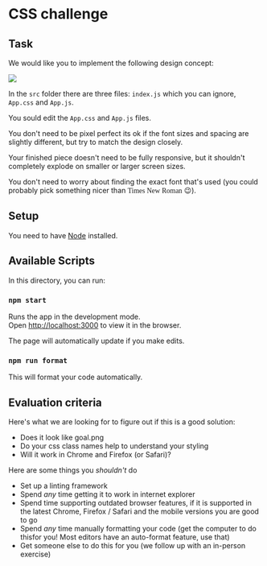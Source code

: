# CSS challenge

## Task

We would like you to implement the following design concept:

<img src="./src/goal.png" />

In the `src` folder there are three files: `index.js` which you can ignore,
`App.css` and `App.js`.

You sould edit the `App.css` and `App.js` files.

You don't need to be pixel perfect its ok if the font sizes and spacing are
slightly different, but try to match the design closely.

Your finished piece doesn't need to be fully responsive, but it shouldn't
completely explode on smaller or larger screen sizes.

You don't need to worry about finding the exact font that's used (you could
probably pick something nicer than <span style="font-family:serif">Times New
Roman</span> 😉).

## Setup

You need to have [Node](https://nodejs.org/en/) installed.

## Available Scripts

In this directory, you can run:

### `npm start`

Runs the app in the development mode.\
Open [http://localhost:3000](http://localhost:3000) to view it in the browser.

The page will automatically update if you make edits.

### `npm run format`

This will format your code automatically.

## Evaluation criteria

Here's what we are looking for to figure out if this is a good solution:

- Does it look like goal.png
- Do your css class names help to understand your styling
- Will it work in Chrome and Firefox (or Safari)?

Here are some things you _shouldn't_ do

- Set up a linting framework
- Spend _any_ time getting it to work in internet explorer
- Spend time supporting outdated browser features, if it is supported in the
  latest Chrome, Firefox / Safari and the mobile versions you are good to go
- Spend _any_ time manually formatting your code (get the computer to do thisfor
  you! Most editors have an auto-format feature, use that)
- Get someone else to do this for you (we follow up with an in-person exercise)
